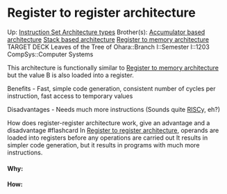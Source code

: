 # Register to register architecture

Up: [Instruction Set Architecture types](instruction_set_architecture_types)
Brother(s): [Accumulator based architecture](accumulator_based_architecture) [Stack based architecture](stack_based_architecture) [Register to memory architecture](register_to_memory_architecture)
TARGET DECK
Leaves of the Tree of Ohara::Branch I::Semester I::1203 CompSys::Computer Systems

This architecture is functionally similar to [Register to memory architecture](register_to_memory_architecture) but the value B is also loaded into a register.

Benefits - Fast, simple code generation, consistent number of cycles per instruction, fast access to temporary values

Disadvantages - Needs much more instructions (Sounds quite [RISC](risc)y, eh?)

How does register-register architecture work, give an advantage and  a disadvantage #flashcard 
In [Register to register architecture](register_to_register_architecture), operands are loaded into registers before any operations are carried out
It results in simpler code generation, but it results in programs with much more instructions.
<!--ID: 1700856164907-->

































#### Why:
#### How:










